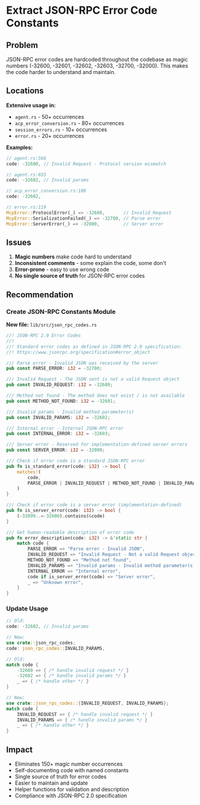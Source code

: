 # Extract JSON-RPC Error Code Constants

## Problem
JSON-RPC error codes are hardcoded throughout the codebase as magic numbers (-32600, -32601, -32602, -32603, -32700, -32000). This makes the code harder to understand and maintain.

## Locations

**Extensive usage in:**
- `agent.rs` - 50+ occurrences
- `acp_error_conversion.rs` - 80+ occurrences  
- `session_errors.rs` - 10+ occurrences
- `error.rs` - 20+ occurrences

**Examples:**
```rust
// agent.rs:566
code: -32600, // Invalid Request - Protocol version mismatch

// agent.rs:655
code: -32602, // Invalid params

// acp_error_conversion.rs:108
code: -32602,

// error.rs:119
McpError::ProtocolError(_) => -32600,       // Invalid Request
McpError::SerializationFailed(_) => -32700, // Parse error
McpError::ServerError(_) => -32000,         // Server error
```

## Issues
1. **Magic numbers** make code hard to understand
2. **Inconsistent comments** - some explain the code, some don't
3. **Error-prone** - easy to use wrong code
4. **No single source of truth** for JSON-RPC error codes

## Recommendation

### Create JSON-RPC Constants Module
**New file:** `lib/src/json_rpc_codes.rs`

```rust
//! JSON-RPC 2.0 Error Codes
//! 
//! Standard error codes as defined in JSON-RPC 2.0 specification:
//! https://www.jsonrpc.org/specification#error_object

/// Parse error - Invalid JSON was received by the server
pub const PARSE_ERROR: i32 = -32700;

/// Invalid Request - The JSON sent is not a valid Request object
pub const INVALID_REQUEST: i32 = -32600;

/// Method not found - The method does not exist / is not available
pub const METHOD_NOT_FOUND: i32 = -32601;

/// Invalid params - Invalid method parameter(s)
pub const INVALID_PARAMS: i32 = -32602;

/// Internal error - Internal JSON-RPC error
pub const INTERNAL_ERROR: i32 = -32603;

/// Server error - Reserved for implementation-defined server errors
pub const SERVER_ERROR: i32 = -32000;

/// Check if error code is a standard JSON-RPC error
pub fn is_standard_error(code: i32) -> bool {
    matches!(
        code,
        PARSE_ERROR | INVALID_REQUEST | METHOD_NOT_FOUND | INVALID_PARAMS | INTERNAL_ERROR
    )
}

/// Check if error code is a server error (implementation-defined)
pub fn is_server_error(code: i32) -> bool {
    (-32099..=-32000).contains(&code)
}

/// Get human-readable description of error code
pub fn error_description(code: i32) -> &'static str {
    match code {
        PARSE_ERROR => "Parse error - Invalid JSON",
        INVALID_REQUEST => "Invalid Request - Not a valid Request object",
        METHOD_NOT_FOUND => "Method not found",
        INVALID_PARAMS => "Invalid params - Invalid method parameter(s)",
        INTERNAL_ERROR => "Internal error",
        code if is_server_error(code) => "Server error",
        _ => "Unknown error",
    }
}
```

### Update Usage

```rust
// Old:
code: -32602, // Invalid params

// New:
use crate::json_rpc_codes;
code: json_rpc_codes::INVALID_PARAMS,
```

```rust
// Old:
match code {
    -32600 => { /* handle invalid request */ }
    -32602 => { /* handle invalid params */ }
    _ => { /* handle other */ }
}

// New:
use crate::json_rpc_codes::{INVALID_REQUEST, INVALID_PARAMS};
match code {
    INVALID_REQUEST => { /* handle invalid request */ }
    INVALID_PARAMS => { /* handle invalid params */ }
    _ => { /* handle other */ }
}
```

## Impact
- Eliminates 150+ magic number occurrences
- Self-documenting code with named constants
- Single source of truth for error codes
- Easier to maintain and update
- Helper functions for validation and description
- Compliance with JSON-RPC 2.0 specification